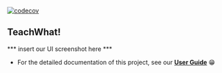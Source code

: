 [![codecov](https://codecov.io/gh/AY2122S2-CS2103T-W11-3/tp/branch/master/graph/badge.svg?token=Z9W4W1RD86)](https://codecov.io/gh/AY2122S2-CS2103T-W11-3/tp)

## TeachWhat!

*** insert our UI screenshot here ***

* For the detailed documentation of this project, see our **[User Guide](https://ay2122s2-cs2103t-w11-3.github.io/tp/)** 😁
